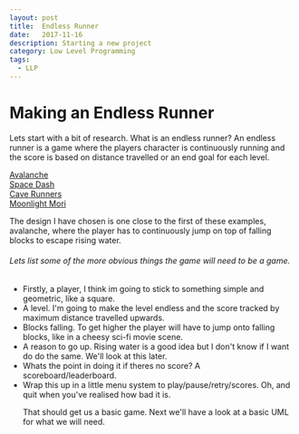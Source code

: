 ```yaml
---
layout: post
title:  Endless Runner
date:   2017-11-16
description: Starting a new project
category: Low Level Programming
tags:
  - LLP
---
```

<h1>Making an Endless Runner</h1>
<p>
Lets start with a bit of research. What is an endless runner? 
An endless runner is a game where the players character is continuously running and 
the score is based on distance travelled or an end goal for each level.
<p>
<a class="one" href="http://www.avalanchegame.org" target="_blank">Avalanche</a>
<br><a class="one" href="https://jackv24.itch.io/space-dash" target="_blank">Space Dash</a>
<br><a class="one" href="https://guerragames.itch.io/cave-runners" target="_blank">Cave Runners</a>
<br><a class="one" href="https://playkiseki.itch.io/moonlight-mori" target="_blank">Moonlight Mori</a>
<p>
The design I have chosen is one close to the first of these examples, avalanche, 
where the player has to continuously jump on top of falling blocks to escape rising water.
<p>
<h6>Lets list some of the more obvious things the game will need to be a game.</h6>
<p>
<ul>
  <li> Firstly, a player, I think im going to stick to something simple and geometric, like a square.
  <li> A level. I'm going to make the level endless and the score tracked by maximum distance travelled upwards.
  <li> Blocks falling. To get higher the player will have to jump onto falling blocks, like in a cheesy sci-fi movie scene.
  <li> A reason to go up. Rising water is a good idea but I don't know if I want do do the same. We'll look at this later.
  <li> Whats the point in doing it if theres no score? A scoreboard/leaderboard.
  <li> Wrap this up in a little menu system to play/pause/retry/scores. Oh, and quit when you've realised how bad it is.
<p>
  That should get us a basic game. Next we'll have a look at a basic UML for what we will need.
